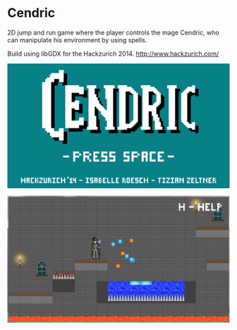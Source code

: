 Cendric
=======

2D jump and run game where the player controls the mage Cendric, who can manipulate his environment by using spells.

Build using libGDX for the Hackzurich 2014.
http://www.hackzurich.com/

![Title Screen](https://github.com/tizian/Cendric/blob/master/gargoyle-core/assets/titleScreen.png)

![Screenshot](https://github.com/tizian/Cendric/blob/master/screenshot.png)
